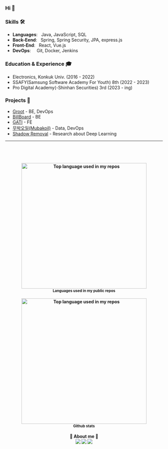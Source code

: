 ### Hi 👋

### Skills 🛠️
- **Languages**: &nbsp; Java, JavaScript, SQL
- **Back-Eend**: &nbsp; Spring, Spring Security, JPA, express.js
- **Front-End**: &nbsp; React, Vue.js
- **DevOps**:    &nbsp; Git, Docker, Jenkins

### Education & Experience 🎓
- Electronics, Konkuk Univ. (2016 - 2022)
- SSAFY(Samsung Software Academy For Youth) 8th (2022 - 2023)
- Pro Digital Academy(-Shinhan Securities) 3rd (2023 - ing)

### Projects 🐾
- [Groot](https://github.com/bkkmw/Groot) - BE, DevOps
- [BillBoard](https://github.com/bkkmw/BillBOard) - BE
- [GATI](https://github.com/bkkmw/GATI) - FE
- [무박오일(Mubakoil)](https://github.com/PDA-MUBAKOIL) - Data, DevOps
- [Shadow Removal](https://github.com/bkkmw/SR_via_Attention_Mechanism_and_Recurrent_Network) - Research about Deep Learning

---

<h4 align="center">
<br><br/>
<br/>
<img width="400px" src="https://github-readme-stats.vercel.app/api/top-langs/?username=bkkmw&layout=compact&hide_title=1&card_width=300" alt="Top language used in my repos" />
<br/>
<small>Languages used in my public repos</small>
<br/><br/>
<img width="400px" src="https://github-readme-stats.vercel.app/api?username=bkkmw&show_icons=true&theme=dark" alt="Top language used in my repos" />
<br/>
<small>Github stats</small>
<br/><br/>
👋 About me 👋
<br/>
<a href="https://bkkmw.tistory.com/"><img src="https://img.shields.io/badge/Weird Blog-F15833?style=flat-square&logo=Tistory&logoColor=white"/></a>
<img src="https://img.shields.io/badge/roboticts49@naver.com-03C75A?style=flat-square&logo=Naver&logoColor=white"/> 
<a href="https://www.instagram.com/bkkmw/"><img src="https://img.shields.io/badge/instagram-F1C2FF.svg?logo=instagram&logoColor=pupple&style=flat&link=https://www.instagram.com/bae.3007/"/></a>

